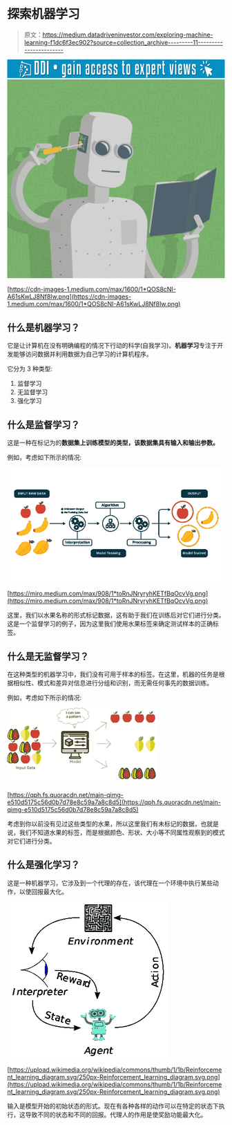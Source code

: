 # 探索机器学习

> 原文：<https://medium.datadriveninvestor.com/exploring-machine-learning-f1dc6f3ec902?source=collection_archive---------11----------------------->

[![](img/8dd5024388875eb0cd6b20a612fec298.png)](http://www.track.datadriveninvestor.com/1B9E)![](img/a63d9ac0e6ee8458c4202b333c0eb9e4.png)

[https://cdn-images-1.medium.com/max/1600/1*QOS8cNI-A61sKwLJ8Nf8Iw.png](https://cdn-images-1.medium.com/max/1600/1*QOS8cNI-A61sKwLJ8Nf8Iw.png)

## 什么是机器学习？

它是让计算机在没有明确编程的情况下行动的科学(自我学习)。**机器学习**专注于开发能够访问数据并利用数据为自己学习的计算机程序。

它分为 3 种类型:

1.  监督学习
2.  无监督学习
3.  强化学习

## 什么是监督学习？

这是一种在标记为的**数据集上训练模型的类型，该数据集具有输入和输出参数。**

例如，考虑如下所示的情况:

![](img/78cd38212f0ffc2268f8cc3c1f681f57.png)

[https://miro.medium.com/max/908/1*toRnJNryryhKETfBqOcvVg.png](https://miro.medium.com/max/908/1*toRnJNryryhKETfBqOcvVg.png)

这里，我们以水果名称的形式标记数据，这有助于我们在训练后对它们进行分类。这是一个监督学习的例子，因为这里我们使用水果标签来确定测试样本的正确标签。

## 什么是无监督学习？

在这种类型的机器学习中，我们没有可用于样本的标签。在这里，机器的任务是根据相似性、模式和差异对信息进行分组和识别，而无需任何事先的数据训练。

例如，考虑如下所示的情况:

![](img/778cf64d5575fb2d41f2d0168ad7b446.png)

[https://qph.fs.quoracdn.net/main-qimg-e510d5175c56d0b7d78e8c59a7a8c8d5](https://qph.fs.quoracdn.net/main-qimg-e510d5175c56d0b7d78e8c59a7a8c8d5)

考虑到你以前没有见过这些类型的水果，所以这里我们有未标记的数据，也就是说，我们不知道水果的标签，而是根据颜色、形状、大小等不同属性观察到的模式对它们进行分类。

## 什么是强化学习？

这是一种机器学习，它涉及到一个代理的存在，该代理在一个环境中执行某些动作，以使回报最大化。

![](img/9290b6020d2706acc9bb0cd828459e1e.png)

[https://upload.wikimedia.org/wikipedia/commons/thumb/1/1b/Reinforcement_learning_diagram.svg/250px-Reinforcement_learning_diagram.svg.png](https://upload.wikimedia.org/wikipedia/commons/thumb/1/1b/Reinforcement_learning_diagram.svg/250px-Reinforcement_learning_diagram.svg.png)

输入是模型开始的初始状态的形式。现在有各种各样的动作可以在特定的状态下执行，这导致不同的状态和不同的回报。代理人的作用是使奖励功能最大化。